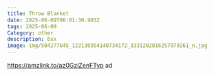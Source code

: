 ```yaml
---
title: Throw Blanket
date: 2025-06-09T06:01:30.903Z
tags: 2025-06-09
Category: other
description: 6xx
image: img/504277645_122130354140734172_3331202816257979261_n.jpg
---
```

https://amzlink.to/az0GziZenFTyp ad
